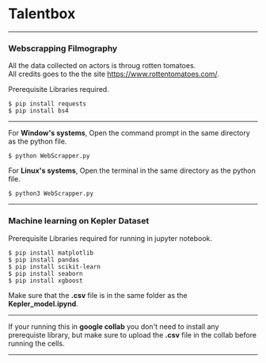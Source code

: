 # Talentbox

***
### Webscrapping Filmography 
All the data collected on actors is throug rotten tomatoes.
<br />All credits goes to the the site https://www.rottentomatoes.com/.

Prerequisite Libraries required. 
```
$ pip install requests
$ pip install bs4
```

***
For **Window's systems**,
Open the command prompt in the same directory as the python file. 
```
$ python WebScrapper.py
```

For **Linux's systems**,
Open the terminal in the same directory as the python file. 
```
$ python3 WebScrapper.py
```
*****

### Machine learning on Kepler Dataset

Prerequisite Libraries required for running in jupyter notebook. 
```
$ pip install matplotlib
$ pip install pandas
$ pip install scikit-learn
$ pip install seaborn
$ pip install xgboost
```
Make sure that the **.csv** file is in the same folder as the **Kepler_model.ipynd**.
***

If your running this in **google collab** you don't need to install any prerequiste library, but make sure to upload the **.csv** file in the collab before running the cells.
*****
